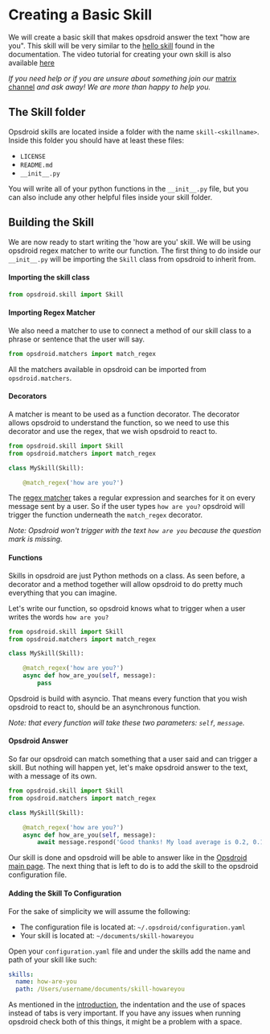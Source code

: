 # Creating a Basic Skill
We will create a basic skill that makes opsdroid answer the text "how are you". This skill will be very similar to the [hello skill](docs/extending/skills/#hello-world) found in the documentation.
The video tutorial for creating your own skill is also available [here](https://www.youtube.com/watch?v=gk7JN4e5l_4&index=3&list=PLViQCHlMbEq5nZL6VNrUxu--Of1uCpflq)

*If you need help or if you are unsure about something join our* [matrix channel](https://riot.im/app/#/room/#opsdroid-general:matrix.org) *and ask away! We are more than happy to help you.*

## The Skill folder
Opsdroid skills are located inside a folder with the name `skill-<skillname>`. Inside this folder you should have at least these files:

- `LICENSE`
- `README.md`
- `__init__.py`

You will write all of your python functions in the `__init__.py` file, but you can also include any other helpful files inside your skill folder.

## Building the Skill
We are now ready to start writing the 'how are you' skill. We will be using opsdroid regex matcher to write our function. The first thing to do inside our `__init__.py` will be importing the `Skill` class from opsdroid to inherit from.

#### Importing the skill class

```python
from opsdroid.skill import Skill
```

#### Importing Regex Matcher

We also need a matcher to use to connect a method of our skill class to a phrase or sentence that the user will say.

```python
from opsdroid.matchers import match_regex
```

All the matchers available in opsdroid can be imported from `opsdroid.matchers`.

#### Decorators
A matcher is meant to be used as a function decorator. The decorator allows opsdroid to understand the function, so we need to use this decorator and use the regex, that we wish opsdroid to react to.

```python
from opsdroid.skill import Skill
from opsdroid.matchers import match_regex

class MySkill(Skill):

    @match_regex('how are you?')
```

The [regex matcher](/matchers/regex.md) takes a regular expression and searches for it on every message sent by a user. So if the user types `how are you?` opsdroid will trigger the function underneath the `match_regex` decorator.

_Note: Opsdroid won't trigger with the text `how are you` because the question mark is missing._

#### Functions
Skills in opsdroid are just Python methods on a class. As seen before, a decorator and a method together will allow opsdroid to do pretty much everything that you can imagine.

Let's write our function, so opsdroid knows what to trigger when a user writes the words `how are you?`

```python
from opsdroid.skill import Skill
from opsdroid.matchers import match_regex

class MySkill(Skill):

    @match_regex('how are you?')
    async def how_are_you(self, message):
        pass
```

Opsdroid is build with asyncio. That means every function that you wish opsdroid to react to, should be an asynchronous function.

_Note: that every function will take these two parameters: `self`, `message`._

#### Opsdroid Answer
So far our opsdroid can match something that a user said and can trigger a skill. But nothing will happen yet, let's make opsdroid answer to the text, with a message of its own.

```python
from opsdroid.skill import Skill
from opsdroid.matchers import match_regex

class MySkill(Skill):

    @match_regex('how are you?')
    async def how_are_you(self, message):
        await message.respond('Good thanks! My load average is 0.2, 0.1, 0.1.')
```

Our skill is done and opsdroid will be able to answer like in the [Opsdroid main page](https://opsdroid.github.io). The next thing that is left to do is to add the skill to the opsdroid configuration file.


#### Adding the Skill To Configuration
For the sake of simplicity we will assume the following:
- The configuration file is located at: `~/.opsdroid/configuration.yaml`
- Your skill is located at: `~/documents/skill-howareyou`

Open your `configuration.yaml` file and under the skills add the name and path of your skill like such:

```yaml
skills:
  name: how-are-you
  path: /Users/username/documents/skill-howareyou
```

As mentioned in the [introduction](introduction.md/), the indentation and the use of spaces instead of tabs is very important. If you have any issues when running opsdroid check both of this things, it might be a problem with a space.

